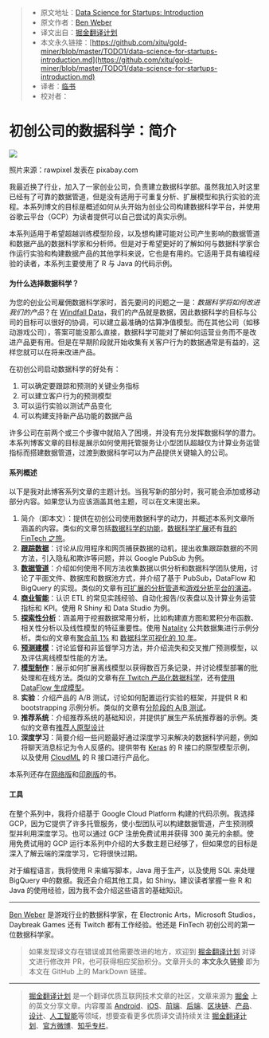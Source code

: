 > * 原文地址：[Data Science for Startups: Introduction](https://towardsdatascience.com/data-science-for-startups-introduction-80d022a18aec)
> * 原文作者：[Ben Weber](https://towardsdatascience.com/@bgweber?source=post_header_lockup)
> * 译文出自：[掘金翻译计划](https://github.com/xitu/gold-miner)
> * 本文永久链接：[https://github.com/xitu/gold-miner/blob/master/TODO1/data-science-for-startups-introduction.md](https://github.com/xitu/gold-miner/blob/master/TODO1/data-science-for-startups-introduction.md)
> * 译者：[临书](https://github.com/tmpbook)
> * 校对者：

# 初创公司的数据科学：简介

![](https://cdn-images-1.medium.com/max/1600/1*z0AJeiYe_9qltVgp2g7zkw.jpeg)

照片来源：rawpixel 发表在 pixabay.com

我最近换了行业，加入了一家创业公司，负责建立数据科学部。虽然我加入时这里已经有了可靠的数据管道，但是没有适用于可重复分析、扩展模型和执行实验的流程。本系列博文的目标是概述如何从头开始为创业公司构建数据科学平台，并使用谷歌云平台（GCP）为读者提供可以自己尝试的真实示例。

本系列适用于希望超越训练模型阶段，以及想构建可能对公司产生影响的数据管道和数据产品的数据科学家和分析师。但是对于希望更好的了解如何与数据科学家合作运行实验和构建数据产品的其他学科来说，它也是有用的。它适用于具有编程经验的读者，本系列主要使用了 R 与 Java 的代码示例。

#### 为什么选择数据科学？

为您的创业公司雇佣数据科学家时，首先要问的问题之一是：_数据科学将如何改进我们的产品_？在 [Windfall Data](https://angel.co/windfall-data)，我们的产品就是数据，因此数据科学的目标与公司的目标可以很好的协调，可以建立最准确的估算净值模型。而在其他公司（如移动游戏公司），答案可能没那么直接，数据科学可能对了解如何运营业务而不是改进产品更有用。但是在早期阶段就开始收集有关客户行为的数据通常是有益的，这样您就可以在将来改进产品。

在初创公司启动数据科学的好处有：

1. 可以确定要跟踪和预测的关键业务指标
2. 可以建立客户行为的预测模型
3. 可以运行实验以测试产品变化
4. 可以构建支持新产品功能的数据产品

许多公司在前两个或三个步骤中就陷入了困境，并没有充分发挥数据科学的潜力。本系列博客文章的目标是展示如何使用托管服务让小型团队超越仅为计算业务运营指标而搭建数据管道，过渡到数据科学可以为产品提供关键输入的公司。

#### 系列概述

以下是我对此博客系列文章的主题计划。当我写新的部分时，我可能会添加或移动部分内容。如果您认为应该涵盖其他主题，可以在文末提出来。

1.  简介（即本文）：提供在初创公司使用数据科学的动力，并概述本系列文章所涵盖的内容。类似的文章包括[数据科学的功能](https://towardsdatascience.com/functions-of-data-science-4afd5341a659)，[数据科学扩展](https://medium.com/windfalldata/scaling-data-science-at-windfall-55f5f23698e1)还有[我的 FinTech 之旅](https://towardsdatascience.com/from-games-to-fintech-my-ds-journey-b7169f08b6ad)。
2.  [**跟踪数据**](https://towardsdatascience.com/data-science-for-startups-tracking-data-4087b66952a1)：讨论从应用程序和网页捕获数据的动机，提出收集跟踪数据的不同方法，引入隐私和欺诈等问题，并以 Google PubSub 为例。
3.  [**数据管道**](https://medium.com/@bgweber/data-science-for-startups-data-pipelines-786f6746a59a)：介绍如何使用不同方法收集数据以供分析和数据科学团队使用，讨论了平面文件、数据库和数据池方式，并介绍了基于 PubSub，DataFlow 和 BigQuery 的实现。类似的文章有[可扩展的分析管道](https://towardsdatascience.com/a-simple-and-scalable-analytics-pipeline-53720b1dbd35)和[游戏分析平台的演进](https://towardsdatascience.com/evolution-of-game-analytics-platforms-4b9efcb4a093)。
4.  [**商业智能**](https://towardsdatascience.com/data-science-for-startups-business-intelligence-f4a2ba728e75)：认识 ETL 的常见实践经验、自动化报告/仪表盘以及计算业务运营指标和 KPI。使用 R Shiny 和 Data Studio 为例。
5.  [**探索性分析**](https://towardsdatascience.com/data-science-for-startups-exploratory-data-analysis-70ac1815ddec)：涵盖用于挖掘数据常用分析，比如构建直方图和累积分布函数、相关性分析以及线性模型的特征重要性。使用 [Natality](https://cloud.google.com/bigquery/sample-tables) 公共数据集进行示例分析。类似的文章有[聚合前 1%](https://medium.freecodecamp.org/clustering-the-top-1-asset-analysis-in-r-6c529b382b42) 和 [数据科学可视化的 10 年](https://towardsdatascience.com/10-years-of-data-science-visualizations-af1dd8e443a7)。
6.  [**预测建模**](https://medium.com/@bgweber/data-science-for-startups-predictive-modeling-ec88ba8350e9)：讨论监督和非监督学习方法，并介绍流失和交叉推广预测模型，以及评估离线模型性能的方法。
7.  [**模型制作**](https://medium.com/@bgweber/data-science-for-startups-model-production-b14a29b2f920)：展示如何扩展离线模型以获得数百万条记录，并讨论模型部署的批处理和在线方法。类似的文章有[在 Twitch 产品化数据科学](https://blog.twitch.tv/productizing-data-science-at-twitch-67a643fd8c44)，还有[使用 DataFlow 生成模型](https://towardsdatascience.com/productizing-ml-models-with-dataflow-99a224ce9f19)。
8.  **实验**：介绍产品的 A/B 测试，讨论如何配置运行实验的框架，并提供 R 和 bootstrapping 示例分析。类似的文章有[分阶段的 A/B 测试](https://blog.twitch.tv/a-b-testing-using-googles-staged-rollouts-ea860727f8b2)。
9. **推荐系统**：介绍推荐系统的基础知识，并提供扩展生产系统推荐器的示例。类似的文章有[推荐人原型设计](https://towardsdatascience.com/prototyping-a-recommendation-system-8e4dd4a50675)
10.  **深度学习**：简要介绍一些问题最好通过深度学习来解决的数据科学问题，例如将聊天消息标记为令人反感的。提供带有 [Keras](https://keras.rstudio.com/) 的 R 接口的原型模型示例，以及使用 [CloudML](https://tensorflow.rstudio.com/tools/cloudml/articles/getting_started.html) 的 R 接口进行产品化。

本系列还存在[网络版](https://bgweber.github.io/)和[印刷版](https://www.amazon.com/dp/1983057975)的书。

#### 工具

在整个系列中，我将介绍基于 Google Cloud Platform 构建的代码示例。我选择 GCP，因为它提供了许多托管服务，使小型团队可以构建数据管道，产生预测模型并利用深度学习。也可以通过 GCP 注册免费试用并获得 300 美元的余额。使用免费试用的 GCP 运行本系列中介绍的大多数主题已经够了，但如果您的目标是深入了解云端的深度学习，它将很快过期。

对于编程语言，我将使用 R 来编写脚本，Java 用于生产，以及使用 SQL 来处理 BigQuery 中的数据。我还会介绍其他工具，如 Shiny。建议读者掌握一些 R 和 Java 的使用经验，因为我不会介绍这些语言的基础知识。

* * *

[Ben Weber](https://www.linkedin.com/in/ben-weber-3b87482/) 是游戏行业的数据科学家，在 Electronic Arts，Microsoft Studios，Daybreak Games 还有 Twitch 都有工作经验。他还是 FinTech 初创公司的第一位数据科学家。

> 如果发现译文存在错误或其他需要改进的地方，欢迎到 [掘金翻译计划](https://github.com/xitu/gold-miner) 对译文进行修改并 PR，也可获得相应奖励积分。文章开头的 **本文永久链接** 即为本文在 GitHub 上的 MarkDown 链接。


---

> [掘金翻译计划](https://github.com/xitu/gold-miner) 是一个翻译优质互联网技术文章的社区，文章来源为 [掘金](https://juejin.im) 上的英文分享文章。内容覆盖 [Android](https://github.com/xitu/gold-miner#android)、[iOS](https://github.com/xitu/gold-miner#ios)、[前端](https://github.com/xitu/gold-miner#前端)、[后端](https://github.com/xitu/gold-miner#后端)、[区块链](https://github.com/xitu/gold-miner#区块链)、[产品](https://github.com/xitu/gold-miner#产品)、[设计](https://github.com/xitu/gold-miner#设计)、[人工智能](https://github.com/xitu/gold-miner#人工智能)等领域，想要查看更多优质译文请持续关注 [掘金翻译计划](https://github.com/xitu/gold-miner)、[官方微博](http://weibo.com/juejinfanyi)、[知乎专栏](https://zhuanlan.zhihu.com/juejinfanyi)。
